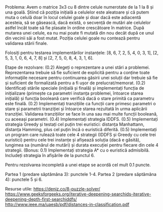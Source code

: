 Problema: Avem o matrice 3x3 cu 8 dintre celule numerotate de la 1 la 8 și una goală. Știind că poziția inițială a celulelor este aleatoare și că putem muta o celulă doar în locul celulei goale și doar dacă este adiacentă acesteia, să se găsească, dacă există, o secvență de mutări ale celulelor astfel încât toate să fie plasate în ordine crescătoare în matrice. După mutarea unei celule, ea nu mai poate fi mutată din nou decât după ce unul din vecinii săi a fost mutat. Poziția celulei goale nu contează pentru validarea stării finale.

Folosiți pentru testarea implementărilor instanțele: [8, 6, 7, 2, 5, 4, 0, 3, 1], [2, 5, 3, 1, 0, 6, 4, 7, 8] și [2, 7, 5, 0, 8, 4, 3, 1, 6].

Etape de rezolvare: 
(0.2) Alegeți o reprezentare a unei stări a problemei. Reprezentarea trebuie să fie suficient de explicită pentru a conține toate informaţiile necesare pentru continuarea găsirii unei soluții dar trebuie să fie și suficient de formalizată pentru a fi ușor de prelucrat/memorat. 
(0.2) Identificați stările speciale (inițială și finală) și implementați funcția de inițializare (primește ca parametri instanța problemei, întoarce starea inițială) și funcția booleană care verifică dacă o stare primită ca parametru este finală.
(0.2) Implementați tranzițiile ca funcții care primesc parametri o stare și parametrii tranziției și întoarce starea rezultată în urma aplicării tranziției. Validarea tranzițiilor se face în una sau mai multe  funcții booleană, cu aceeași parametri. 
(0.4) Implementați strategia IDDFS.
(0.5) Implementați strategia Greedy și testați cel puțin trei euristici: distanța Manhattann, distanța Hamming, plus cel puțin încă o euristică diferită.
(0.5) Implementați un program care rulează toate cele 4 strategii (IDDFS și Greedy cu cele trei euristici) pentru cele trei instanțe și afișează soluția (dacă e găsită), lungimea sa (numărul de mutări) și durata execuției pentru fiecare din cele 4 strategii.
(Bonus: 0.1) Implementați strategia A* cu o euristică admisibilă. Includeți strategia în afișările de la punctul 6.

Pentru rezolvarea incompletă a unei etape se acordă cel mult 0.1 puncte.

Partea 1 (predare săptămâna 3): punctele 1-4.
Partea 2 (predare săptămâna 4): punctele 5 și 6. 

Resurse utile: 
https://deniz.co/8-puzzle-solver/ 
https://www.geeksforgeeks.org/iterative-deepening-searchids-iterative-deepening-depth-first-searchiddfs/ 
http://www.ieee.ma/uaesb/pdf/distances-in-classification.pdf 
